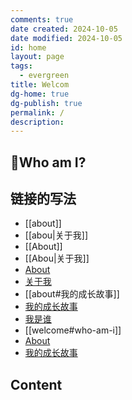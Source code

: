 ```yaml
---
comments: true
date created: 2024-10-05
date modified: 2024-10-05
id: home
layout: page
tags:
  - evergreen
title: Welcom
dg-home: true
dg-publish: true
permalink: /
description: 
---
```


## 👋Who am I?

## 链接的写法

- [[about]]
- [[abou|关于我]]
- [[About]]
- [[Abou|关于我]]
- [About](about)
- [关于我](about)
- [[about#我的成长故事]]
- [我的成长故事](about#我的成长故事)
- [我是谁](#who-am-i)
- [[welcome#who-am-i]]
- <a href="/about">About</a>
- <a href="/about#我的成长故事">我的成长故事</a>

## Content
